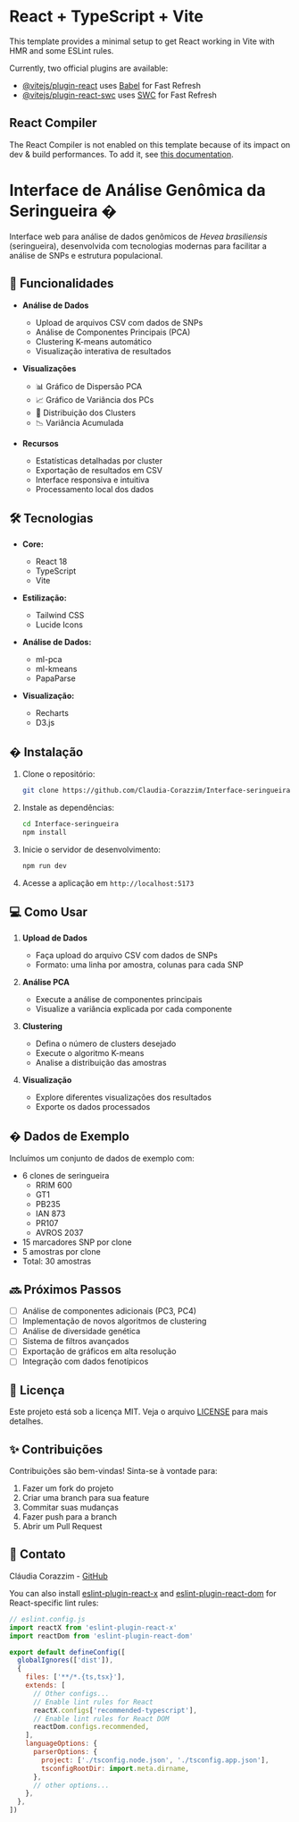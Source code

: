 # React + TypeScript + Vite

This template provides a minimal setup to get React working in Vite with HMR and some ESLint rules.

Currently, two official plugins are available:

- [@vitejs/plugin-react](https://github.com/vitejs/vite-plugin-react/blob/main/packages/plugin-react) uses [Babel](https://babeljs.io/) for Fast Refresh
- [@vitejs/plugin-react-swc](https://github.com/vitejs/vite-plugin-react/blob/main/packages/plugin-react-swc) uses [SWC](https://swc.rs/) for Fast Refresh

## React Compiler

The React Compiler is not enabled on this template because of its impact on dev & build performances. To add it, see [this documentation](https://react.dev/learn/react-compiler/installation).

# Interface de Análise Genômica da Seringueira �

Interface web para análise de dados genômicos de *Hevea brasiliensis* (seringueira), desenvolvida com tecnologias modernas para facilitar a análise de SNPs e estrutura populacional.

## 🚀 Funcionalidades

- **Análise de Dados**
  - Upload de arquivos CSV com dados de SNPs
  - Análise de Componentes Principais (PCA)
  - Clustering K-means automático
  - Visualização interativa de resultados

- **Visualizações**
  - 📊 Gráfico de Dispersão PCA
  - 📈 Gráfico de Variância dos PCs
  - 🥧 Distribuição dos Clusters
  - 📉 Variância Acumulada

- **Recursos**
  - Estatísticas detalhadas por cluster
  - Exportação de resultados em CSV
  - Interface responsiva e intuitiva
  - Processamento local dos dados

## 🛠️ Tecnologias

- **Core:**
  - React 18
  - TypeScript
  - Vite

- **Estilização:**
  - Tailwind CSS
  - Lucide Icons

- **Análise de Dados:**
  - ml-pca
  - ml-kmeans
  - PapaParse

- **Visualização:**
  - Recharts
  - D3.js

## � Instalação

1. Clone o repositório:
   ```bash
   git clone https://github.com/Claudia-Corazzim/Interface-seringueira.git
   ```

2. Instale as dependências:
   ```bash
   cd Interface-seringueira
   npm install
   ```

3. Inicie o servidor de desenvolvimento:
   ```bash
   npm run dev
   ```

4. Acesse a aplicação em `http://localhost:5173`

## 💻 Como Usar

1. **Upload de Dados**
   - Faça upload do arquivo CSV com dados de SNPs
   - Formato: uma linha por amostra, colunas para cada SNP

2. **Análise PCA**
   - Execute a análise de componentes principais
   - Visualize a variância explicada por cada componente

3. **Clustering**
   - Defina o número de clusters desejado
   - Execute o algoritmo K-means
   - Analise a distribuição das amostras

4. **Visualização**
   - Explore diferentes visualizações dos resultados
   - Exporte os dados processados

## � Dados de Exemplo

Incluímos um conjunto de dados de exemplo com:
- 6 clones de seringueira
  - RRIM 600
  - GT1
  - PB235
  - IAN 873
  - PR107
  - AVROS 2037
- 15 marcadores SNP por clone
- 5 amostras por clone
- Total: 30 amostras

## 🔜 Próximos Passos

- [ ] Análise de componentes adicionais (PC3, PC4)
- [ ] Implementação de novos algoritmos de clustering
- [ ] Análise de diversidade genética
- [ ] Sistema de filtros avançados
- [ ] Exportação de gráficos em alta resolução
- [ ] Integração com dados fenotípicos

## 📝 Licença

Este projeto está sob a licença MIT. Veja o arquivo [LICENSE](LICENSE) para mais detalhes.

## ✨ Contribuições

Contribuições são bem-vindas! Sinta-se à vontade para:
1. Fazer um fork do projeto
2. Criar uma branch para sua feature
3. Commitar suas mudanças
4. Fazer push para a branch
5. Abrir um Pull Request

## 📧 Contato

Cláudia Corazzim - [GitHub](https://github.com/Claudia-Corazzim)

You can also install [eslint-plugin-react-x](https://github.com/Rel1cx/eslint-react/tree/main/packages/plugins/eslint-plugin-react-x) and [eslint-plugin-react-dom](https://github.com/Rel1cx/eslint-react/tree/main/packages/plugins/eslint-plugin-react-dom) for React-specific lint rules:

```js
// eslint.config.js
import reactX from 'eslint-plugin-react-x'
import reactDom from 'eslint-plugin-react-dom'

export default defineConfig([
  globalIgnores(['dist']),
  {
    files: ['**/*.{ts,tsx}'],
    extends: [
      // Other configs...
      // Enable lint rules for React
      reactX.configs['recommended-typescript'],
      // Enable lint rules for React DOM
      reactDom.configs.recommended,
    ],
    languageOptions: {
      parserOptions: {
        project: ['./tsconfig.node.json', './tsconfig.app.json'],
        tsconfigRootDir: import.meta.dirname,
      },
      // other options...
    },
  },
])
```

